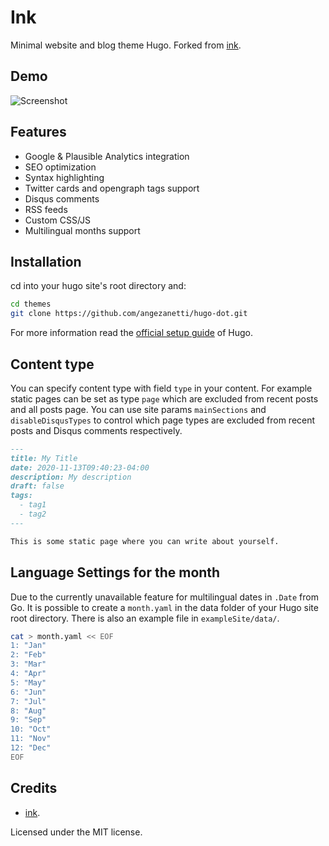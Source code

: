 # Ink

Minimal website and blog theme Hugo. Forked from [ink](https://github.com/knadh/hugo-ink).

## Demo

![Screenshot](https://www.dropbox.com/s/izst24s2v01dtpy/Screen%20Shot%20Github%20HugoLog2.png?raw=1)

## Features

- Google & Plausible Analytics integration
- SEO optimization
- Syntax highlighting
- Twitter cards and opengraph tags support
- Disqus comments
- RSS feeds
- Custom CSS/JS
- Multilingual months support

## Installation

cd into your hugo site's root directory and:

```sh
cd themes
git clone https://github.com/angezanetti/hugo-dot.git
```

For more information read the [official setup guide](https://gohugo.io/overview/installing/) of Hugo.

## Content type

You can specify content type with field `type` in your content. For example static pages can be set as type `page` which are excluded from recent posts and all posts page. You can use site params `mainSections` and `disableDisqusTypes` to control which page types are excluded from recent posts and Disqus comments respectively.

```md
---
title: My Title
date: 2020-11-13T09:40:23-04:00
description: My description
draft: false
tags:
  - tag1
  - tag2
---

This is some static page where you can write about yourself.
```

## Language Settings for the month

Due to the currently unavailable feature for multilingual dates in `.Date` from
Go. It is possible to create a `month.yaml` in the data folder of your
Hugo site root directory. There is also an example file in
`exampleSite/data/`.

```sh
cat > month.yaml << EOF
1: "Jan"
2: "Feb"
3: "Mar"
4: "Apr"
5: "May"
6: "Jun"
7: "Jul"
8: "Aug"
9: "Sep"
10: "Oct"
11: "Nov"
12: "Dec"
EOF
```

## Credits

- [ink](https://github.com/knadh/hugo-ink).

Licensed under the MIT license.

